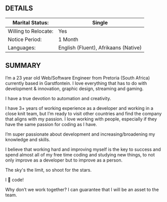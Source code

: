 ## DETAILS

| Marital Status:  	    | Single	    |
|-------------------	|---------------|
| Willing to Relocate:	| Yes           |
| Notice Period:        | 1 Month  	    | 
| Languages:            | English (Fluent), Afrikaans (Native)|

## SUMMARY

I’m a 23 year old Web/Software Engineer from Pretoria (South Africa) currently based in Garstfontein. I love everything that has to do with development & innovation, graphic design, streaming and gaming.

I have a true devotion to automation and creativity.

I have 3+ years of working experience as a developer and working in a close knit team, but I’m ready to visit other countries and find the company that aligns with my passion. I love working with people, especially if they have the same passion for coding as I have.

I’m super passionate about development and increasing/broadening my knowledge and skills.

I believe that working hard and improving myself is the key to success and spend almost all of my free time coding and studying new things, to not only improve as a developer but to improve as a person.

The sky's the limit, so shoot for the stars.

I 💙 code!

Why don’t we work together? I can guarantee that I will be an asset to the team.
